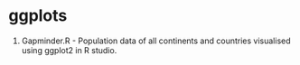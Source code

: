 # ggplots
1. Gapminder.R - Population data of all continents and countries visualised using ggplot2 in R studio. 
